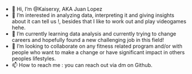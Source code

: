 - 👋 Hi, I’m @Kaiserxy, AKA Juan Lopez
- 👀 I’m interested in analyzing data, interpreting it and giving insights about it can tell us !, besides that I like to work out and play videogames hehe.
- 🌱 I’m currently learning data analysis and currently trying to change careers and hopefully found a new challenging job in this field!
- 💞️ I’m looking to collaborate on any fitness related program and/or with people who want to make a change or have significant impact in others peoples lifestyles.
- 📫 How to reach me : you can reach out via dm on Github.

<!---
Kaiserxy/Kaiserxy is a ✨ special ✨ repository because its `README.md` (this file) appears on your GitHub profile.
You can click the Preview link to take a look at your changes.
--->
